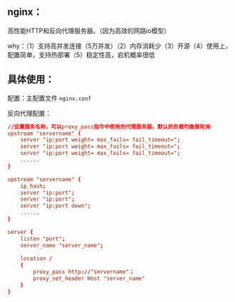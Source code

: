 ## nginx：

高性能HTTP和反向代理服务器。（因为高效的网路io模型）

why：（1）支持高并发连接（5万并发）（2）内存消耗少（3）开源（4）使用上，配置简单，支持热部署（5）稳定性高，宕机概率很低

## 具体使用：

配置：主配置文件 `nginx.conf`

反向代理配置：

```conf
//设置服务名称，可以proxy_pass指令中使用的代理服务器，默认的负载均衡是轮询
upstream "servername" {
	server "ip:port weight= max_fails= fail_timeout=";
	server "ip:port weight= max_fails= fail_timeout=";
	server "ip:port weight= max_fails= fail_timeout=";
	......
}

upstream "servername" {
	ip_hash;
	server "ip:port";
	server "ip:port";
	server "ip:port down";
	......
}

server {
	listen "port";
	server_name "server_name";
	
	location /
	{
		proxy_pass http://"servername"；
		proxy_set_header Host "server_name"
	}
}
```

